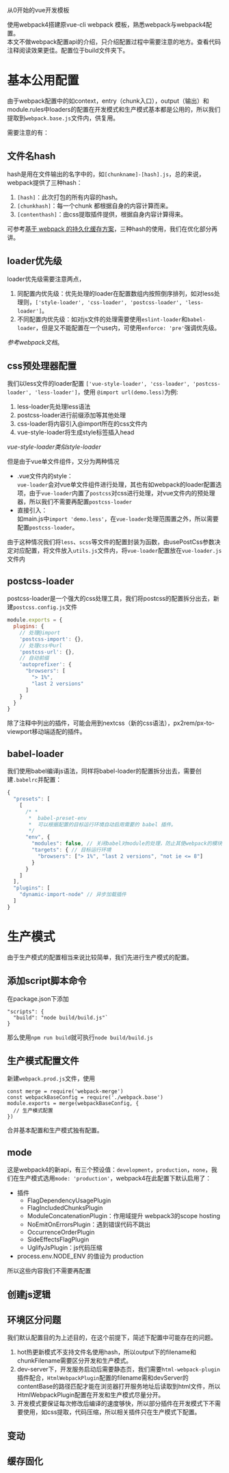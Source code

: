 从0开始的vue开发模板

使用webpack4搭建原vue-cli webpack 模板，熟悉webpack与webpack4配置。  
本文不做webpack配置api的介绍，只介绍配置过程中需要注意的地方。查看代码注释阅读效果更佳。配置位于build文件夹下。

# 基本公用配置

由于webpack配置中的如context，entry（chunk入口），output（输出）和module.rules中loaders的配置在开发模式和生产模式基本都是公用的，所以我们提取到`webpack.base.js`文件内，供复用。

需要注意的有：

## 文件名hash

hash是用在文件输出的名字中的，如`[chunkname]-[hash].js`，总的来说，webpack提供了三种hash：
1. `[hash]`：此次打包的所有内容的hash。
2. `[chunkhash]`：每一个chunk 都根据自身的内容计算而来。
3. `[contenthash]`：由css提取插件提供，根据自身内容计算得来。

可参考[基于 webpack 的持久化缓存方案](https://github.com/pigcan/blog/issues/9)，三种hash的使用，我们在优化部分再讲。

## loader优先级

loader优先级需要注意两点，

1. 同配置内优先级：优先处理的loader在配置数组内按照倒序排列，如对less处理则，`['style-loader', 'css-loader', 'postcss-loader', 'less-loader']`。
2. 不同配置内优先级：如对js文件的处理需要使用`eslint-loader`和`babel-loader`，但是又不能配置在一个use内，可使用`enforce: 'pre'`强调优先级。

*参考webpack文档*。

## css预处理器配置

我们以less文件的loader配置 `['vue-style-loader', 'css-loader', 'postcss-loader', 'less-loader']`，使用 `@import url(demo.less)`为例:
1. less-loader先处理less语法
2. postcss-loader进行前缀添加等其他处理
3. css-loader将内容引入@import所在的css文件内
4. vue-style-loader将生成style标签插入head  

*vue-style-loader类似style-loader*

但是由于vue单文件组件，又分为两种情况

* .vue文件内的style：  
  `vue-loader`会对vue单文件组件进行处理，其也有如webpack的loader配置选项，由于`vue-loader`内置了`postcss`对css进行处理，对vue文件内的预处理器，所以我们不需要再配置`postcss-loader`
* 直接引入：  
  如main.js中`import 'demo.less'`，在`vue-loader`处理范围置之外，所以需要配置`postcss-loader`。

由于这种情况我们将`less`、`scss`等文件的配置封装为函数，由usePostCss参数决定对应配置，将文件放入`utils.js`文件内，将`vue-loader`配置放在`vue-loader.js`文件内

## postcss-loader

postcss-loader是一个强大的css处理工具，我们将postcss的配置拆分出去，新建`postcss.config.js`文件
```js
module.exports = {
  plugins: {
    // 处理@import
    'postcss-import': {},
    // 处理css中url
    'postcss-url': {},
    // 自动前缀
    'autoprefixer': {
      "browsers": [
        "> 1%",
        "last 2 versions"
      ]
    }
  }
}
```
除了注释中列出的插件，可能会用到nextcss（新的css语法），px2rem/px-to-viewport移动端适配的插件。

## babel-loader

我们使用babel编译js语法，同样将babel-loader的配置拆分出去，需要创建`.babelrc`并配置：
```js
{
  "presets": [
    [
      /* *
       *  babel-preset-env
       *  可以根据配置的目标运行环境自动启用需要的 babel 插件。
       */
      "env", {
        "modules": false, // 关闭babel对module的处理，防止其使webpack的模块优化无效
        "targets": { // 目标运行环境
          "browsers": ["> 1%", "last 2 versions", "not ie <= 8"]
        }
      }
    ]
  ],
  "plugins": [
    "dynamic-import-node" // 异步加载插件
  ]
}
```

# 生产模式

由于生产模式的配置相当来说比较简单，我们先进行生产模式的配置。

## 添加script脚本命令
在package.json下添加

```
"scripts": {
  "build": "node build/build.js"`
}
```
那么使用`npm run build`就可执行`node build/build.js`

## 生产模式配置文件

新建`webpack.prod.js`文件，使用

```
const merge = require('webpack-merge')
const webpackBaseConfig = require('./webpack.base')
module.exports = merge(webpackBaseConfig, {
  // 生产模式配置
})
```
合并基本配置和生产模式独有配置。

## mode

这是webpack4的新api，有三个预设值：`development`，`production`，`none`，我们在生产模式选用`mode: 'production'`，webpack4在此配置下默认启用了：
* 插件
  * FlagDependencyUsagePlugin
  * FlagIncludedChunksPlugin
  * ModuleConcatenationPlugin：作用域提升 webpack3的scope hosting
  * NoEmitOnErrorsPlugin：遇到错误代码不跳出
  * OccurrenceOrderPlugin
  * SideEffectsFlagPlugin
  * UglifyJsPlugin：js代码压缩
* process.env.NODE_ENV 的值设为 production

所以这些内容我们不需要再配置

## 创建js逻辑





## 环境区分问题

我们默认配置目的为上述目的，在这个前提下，简述下配置中可能存在的问题。

1. hot热更新模式不支持文件名使用hash，所以output下的filename和chunkFilename需要区分开发和生产模式。
2. dev-server下，开发服务启动后需要静态页，我们需要`html-webpack-plugin`插件配合，`HtmlWebpackPlugin`配置的filename需和devServer的contentBase的路径匹配才能在浏览器打开服务地址后读取到html文件，所以HtmlWebpackPlugin配置在开发和生产模式尽量分开。
3. 开发模式要保证每次修改后编译的速度够快，所以部分插件在开发模式下不需要使用，如css提取，代码压缩，所以相关插件只在生产模式下配置。

## 变动

## 缓存固化